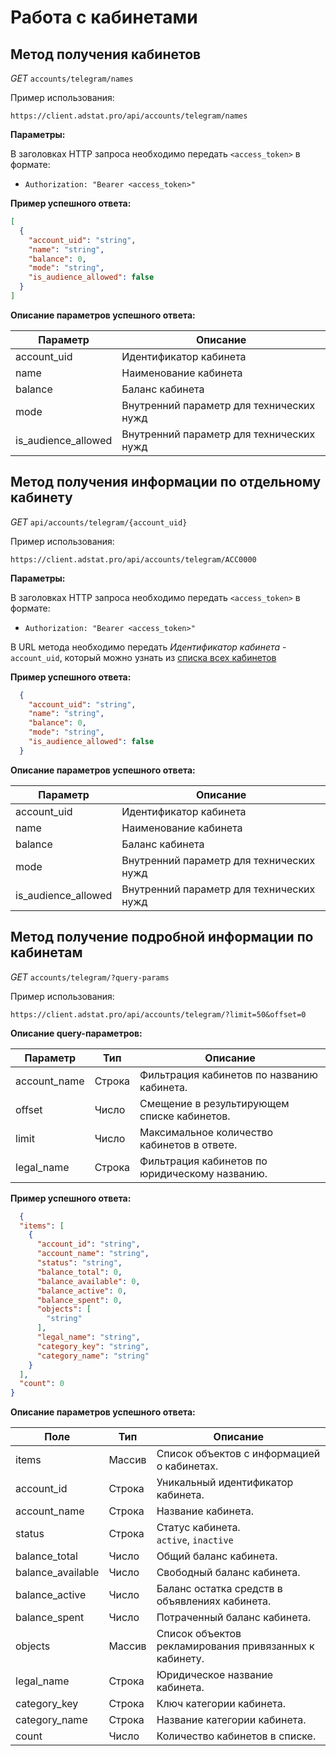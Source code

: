 # Работа с кабинетами

## <span id="cabinets">Метод получения кабинетов</span>


_GET_ `accounts/telegram/names`

Пример использования:
```http request
https://client.adstat.pro/api/accounts/telegram/names
```

__Параметры:__

В заголовках HTTP запроса необходимо передать `<access_token>` в формате:
+ `Authorization: "Bearer <access_token>" `

__Пример успешного ответа:__
```json
[
  {
    "account_uid": "string",
    "name": "string",
    "balance": 0,
    "mode": "string",
    "is_audience_allowed": false
  }
]
```

__Описание параметров успешного ответа:__

| Параметр| Описание|
|---------|----------|
| account_uid | Идентификатор кабинета|
| name| Наименование кабинета |
| balance| Баланс кабинета |
| mode| Внутренний параметр для технических нужд|
| is_audience_allowed| Внутренний параметр для технических нужд |





## Метод получения информации по отдельному кабинету

_GET_ `api/accounts/telegram/{account_uid}`

Пример использования:
```http request
https://client.adstat.pro/api/accounts/telegram/ACC0000
```

__Параметры:__

В заголовках HTTP запроса необходимо передать `<access_token>` в формате:
+ `Authorization: "Bearer <access_token>" `

В URL метода необходимо передать _Идентификатор кабинета_ - `account_uid`, который можно узнать из [списка всех кабинетов](#метод-получения-кабинетов)

__Пример успешного ответа:__
```json
  {
    "account_uid": "string",
    "name": "string",
    "balance": 0,
    "mode": "string",
    "is_audience_allowed": false
  }
```

__Описание параметров успешного ответа:__

| Параметр| Описание|
|---------|----------|
| account_uid | Идентификатор кабинета|
| name| Наименование кабинета |
| balance| Баланс кабинета |
| mode| Внутренний параметр для технических нужд|
| is_audience_allowed| Внутренний параметр для технических нужд |


## Метод получение подробной информации по кабинетам


_GET_ `accounts/telegram/?query-params`

Пример использования:
```http request
https://client.adstat.pro/api/accounts/telegram/?limit=50&offset=0
```
__Описание query-параметров:__

| Параметр      | Тип     | Описание                                             |
|---------------|---------|------------------------------------------------------|
| account_name  | Строка  | Фильтрация кабинетов по названию кабинета.         |
| offset        | Число   | Смещение в результирующем списке кабинетов.         |
| limit         | Число   | Максимальное количество кабинетов в ответе.         |
| legal_name    | Строка  | Фильтрация кабинетов по юридическому названию.      |


__Пример успешного ответа:__
```json
  {
  "items": [
    {
      "account_id": "string",
      "account_name": "string",
      "status": "string",
      "balance_total": 0,
      "balance_available": 0,
      "balance_active": 0,
      "balance_spent": 0,
      "objects": [
        "string"
      ],
      "legal_name": "string",
      "category_key": "string",
      "category_name": "string"
    }
  ],
  "count": 0
}
```
__Описание параметров успешного ответа:__

| Поле                             | Тип     | Описание                                               |
|----------------------------------|---------|--------------------------------------------------------|
| items                            | Массив  | Список объектов с информацией о кабинетах.             |
| account_id        | Строка  | Уникальный идентификатор кабинета.                     |
| account_name      | Строка | Название кабинета.                                     |
| status            | Строка  | Статус кабинета. <br/> `active`, `inactive`            |
| balance_total     | Число | Общий баланс кабинета.                                 |
| balance_available | Число | Свободный баланс кабинета.                             |
| balance_active    | Число | Баланс остатка средств в объявлениях кабинета.         |
| balance_spent     | Число | Потраченный баланс кабинета.                           |
| objects           | Массив  | Список объектов рекламирования привязанных к кабинету. |
| legal_name        | Строка  | Юридическое название кабинета.                         |
| category_key      | Строка | Ключ категории кабинета.                               |
| category_name     | Строка | Название категории кабинета.                           |
| count             | Число   | Количество кабинетов в списке.                         |



